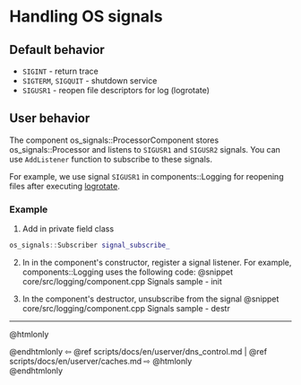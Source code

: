 # Handling OS signals

## Default behavior

- `SIGINT` - return trace
- `SIGTERM`, `SIGQUIT` - shutdown service
- `SIGUSR1` - reopen file descriptors for log (logrotate)


## User behavior

The component os_signals::ProcessorComponent stores os_signals::Processor
and listens to `SIGUSR1` and `SIGUSR2` signals.
You can use `AddListener` function to subscribe to these signals.

For example, we use signal `SIGUSR1` in components::Logging for reopening files
after executing [logrotate](https://github.com/logrotate/logrotate).


### Example

1. Add in private field class
  ```cpp
  os_signals::Subscriber signal_subscribe_
  ```

2. In in the component's constructor, register a signal listener. For example,
  components::Logging uses the following code:
  @snippet core/src/logging/component.cpp  Signals sample - init

3. In the component's destructor, unsubscribe from the signal
  @snippet core/src/logging/component.cpp  Signals sample - destr


----------

@htmlonly <div class="bottom-nav"> @endhtmlonly
⇦ @ref scripts/docs/en/userver/dns_control.md | @ref scripts/docs/en/userver/caches.md ⇨
@htmlonly </div> @endhtmlonly
